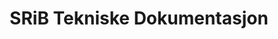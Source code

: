 ---
title: "SRiB Tekniske Dokumentasjon"
linkTitle: "Dokumentasjon"
weight: 20
menu:
  main:
    weight: 20
---